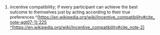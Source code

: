 1. incentive compatibility; if every participant can achieve the best outcome to themselves just by acting according to their true preferences.^[https://en.wikipedia.org/wiki/Incentive_compatibility#cite_note-agt07-1]: 225 ^[https://en.wikipedia.org/wiki/Incentive_compatibility#cite_note-2]
